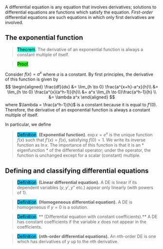 A differential equation is any equation that involves derivatives; solutions to differential equations are functions which satisfy the equation.
*First-order* differential equations are such equations in which only first derivatives are involved.
## The exponential function

> <span style="background-color: #12ffd7; color: black;">Theorem</span>. The derivative of an exponential function is always a constant multiple of itself.

> <span style="background-color: #1eff12; color: black;">Proof</span>.

Consider $f(x) = a^x$ where $a$ is a constant. By first principles, the derivative of this function is given by
$$
    \begin{aligned}
    \frac{df}{dx} &= \lim_{h \to 0} \frac{a^{x+h}-a^x}{h}\\
    &= \lim_{h \to 0} \frac{a^{x}(a^h-1)}{h}\\
    &= a^x \lim_{h \to 0}\frac{a^h-1}{h} \\
    &= \lambda a^x
    \end{aligned}
$$
where $\lambda = \frac{a^h-1}{h}$ is a constant because it is equal to $f'(0)$. Therefore, the derivative of an exponential function is always a constant multiple of itself.


In particular, we define
> <span style="background-color: #03cafc; color: black;">Definition</span>.
    **(Exponential function)**. $\exp{x}=e^x$ is the unique function $f(x)$ such that $f'(x)=f(x)$, satisfying $f(0)=1$. We write its inverse function as $\ln x$. The importance of this function is that it is an * eigenfunction * of the differential operator; under the operator, the function is unchanged except for a scalar (constant) multiple.

## Defining and classifying differential equations
> <span style="background-color: #03cafc; color: black;">Definition</span>.
    **(Linear differential equation).** A DE is linear if its dependent variables ($y, y', y''$ etc.) appear only linearly (with powers of 1).

> <span style="background-color: #03cafc; color: black;">Definition</span>.
    **(Homogeneous differential equation).** A DE is homogeneous if $y=0$ is a solution.

> <span style="background-color: #03cafc; color: black;">Definition</span>.
   ** (Differential equation with constant coefficients).** A DE has constant coefficients if the variable $x$ does not appear in the coefficients.

> <span style="background-color: #03cafc; color: black;">Definition</span>.
    **($n$th-order differential equations).** An $n$th-order DE is one which has derivatives of $y$ up to the $n$th derivative.
